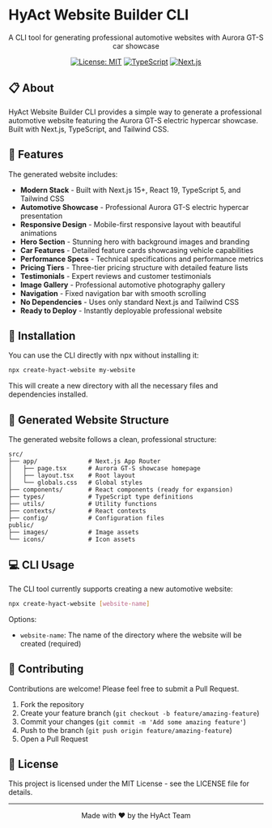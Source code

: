 # HyAct Website Builder CLI

<div align="center">
  <p>A CLI tool for generating professional automotive websites with Aurora GT-S car showcase</p>
  
  [![License: MIT](https://img.shields.io/badge/License-MIT-blue.svg)](https://opensource.org/licenses/MIT)
  [![TypeScript](https://img.shields.io/badge/TypeScript-5.x-3178C6)](https://www.typescriptlang.org/)
  [![Next.js](https://img.shields.io/badge/Next.js-15.x-000000)](https://nextjs.org/)
</div>

## 📋 About

HyAct Website Builder CLI provides a simple way to generate a professional automotive website featuring the Aurora GT-S electric hypercar showcase. Built with Next.js, TypeScript, and Tailwind CSS.

## 🚀 Features

The generated website includes:

- **Modern Stack** - Built with Next.js 15+, React 19, TypeScript 5, and Tailwind CSS
- **Automotive Showcase** - Professional Aurora GT-S electric hypercar presentation
- **Responsive Design** - Mobile-first responsive layout with beautiful animations
- **Hero Section** - Stunning hero with background images and branding
- **Car Features** - Detailed feature cards showcasing vehicle capabilities
- **Performance Specs** - Technical specifications and performance metrics
- **Pricing Tiers** - Three-tier pricing structure with detailed feature lists
- **Testimonials** - Expert reviews and customer testimonials
- **Image Gallery** - Professional automotive photography gallery
- **Navigation** - Fixed navigation bar with smooth scrolling
- **No Dependencies** - Uses only standard Next.js and Tailwind CSS
- **Ready to Deploy** - Instantly deployable professional website

## 🚦 Installation

You can use the CLI directly with npx without installing it:

```bash
npx create-hyact-website my-website
```

This will create a new directory with all the necessary files and dependencies installed.

## 📂 Generated Website Structure

The generated website follows a clean, professional structure:

```
src/
├── app/              # Next.js App Router
│   ├── page.tsx      # Aurora GT-S showcase homepage
│   ├── layout.tsx    # Root layout
│   └── globals.css   # Global styles
├── components/       # React components (ready for expansion)
├── types/            # TypeScript type definitions
├── utils/            # Utility functions
├── contexts/         # React contexts
├── config/           # Configuration files
public/
├── images/           # Image assets
└── icons/            # Icon assets
```

## 💻 CLI Usage

The CLI tool currently supports creating a new automotive website:

```bash
npx create-hyact-website [website-name]
```

Options:

- `website-name`: The name of the directory where the website will be created (required)

## 🤝 Contributing

Contributions are welcome! Please feel free to submit a Pull Request.

1. Fork the repository
2. Create your feature branch (`git checkout -b feature/amazing-feature`)
3. Commit your changes (`git commit -m 'Add some amazing feature'`)
4. Push to the branch (`git push origin feature/amazing-feature`)
5. Open a Pull Request

## 📄 License

This project is licensed under the MIT License - see the LICENSE file for details.

---

<div align="center">
  <p>Made with ❤️ by the HyAct Team</p>
</div>
